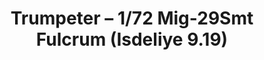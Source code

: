 ---
layout: product
title: "Trumpeter – 1/72 Mig-29Smt Fulcrum (Isdeliye 9.19)"
price: "2700" 
desc: "N/A"
img_path: "/assets/img/TRU01676.webp"
brand: "N/A"
available: false
special_offer: false
new: false
soon: false
cat: "010000"
subcat: "013400"
subsubcat: "0N/A"
sifra: "TRU01676"
popular: false
---
